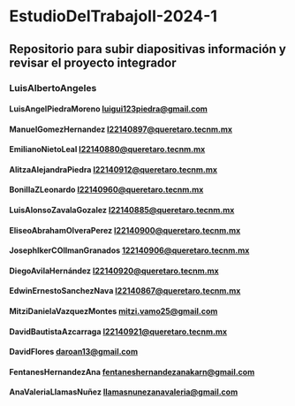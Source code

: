 # EstudioDelTrabajoII-2024-1
## Repositorio para subir diapositivas información y revisar el proyecto integrador

### LuisAlbertoAngeles
#### LuisAngelPiedraMoreno luigui123piedra@gmail.com
#### ManuelGomezHernandez l22140897@queretaro.tecnm.mx
#### EmilianoNietoLeal l22140880@queretaro.tecnm.mx 
#### AlitzaAlejandraPiedra l22140912@queretaro.tecnm.mx
#### BonillaZLeonardo l22140960@queretaro.tecnm.mx
#### LuisAlonsoZavalaGozalez l22140885@queretaro.tecnm.mx
#### EliseoAbrahamOlveraPerez l22140900@queretaro.tecnm.mx
#### JosephIkerCOllmanGranados 122140906@queretaro.tecnm.mx
#### DiegoAvilaHernández l22140920@queretaro.tecnm.mx
#### EdwinErnestoSanchezNava l22140867@queretaro.tecnm.mx
#### MitziDanielaVazquezMontes mitzi.vamo25@gmail.com
#### DavidBautistaAzcarraga l22140921@queretaro.tecnm.mx
#### DavidFlores daroan13@gmail.com
#### FentanesHernandezAna fentaneshernandezanakarn@gmail.com
#### AnaValeriaLlamasNuñez llamasnunezanavaleria@gmail.com